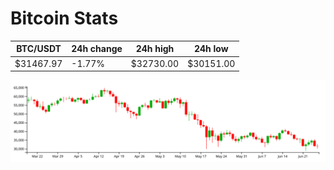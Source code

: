# Bitcoin Stats

BTC/USDT|24h change|24h high|24h low|
|---|---|---|---|
|$31467.97|-1.77%|$32730.00|$30151.00|

<img src="./chart.svg">
